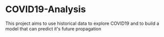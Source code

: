 # COVID19-Analysis
This project aims to use historical data to explore COVID19 and to build a model that can predict it's future propagation
